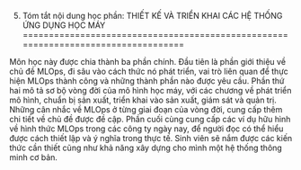 5. Tóm tắt nội dung học phần: THIẾT KẾ VÀ TRIỂN KHAI CÁC HỆ THỐNG ỨNG DỤNG HỌC MÁY
==================================================================================

Môn học này được chia thành ba phần chính. Đầu tiên là phần giới thiệu
về chủ đề MLOps, đi sâu vào cách thức nó phát triển, vai trò liên quan
để thực hiện MLOps thành công và những thành phần nào được yêu cầu. Phần
thứ hai mô tả sơ bộ vòng đời của mô hình học máy, với các chương về phát
triển mô hình, chuẩn bị sản xuất, triển khai vào sản xuất, giám sát và
quản trị. Những cân nhắc về MLOps ở từng giai đoạn của vòng đời, cung
cấp thêm chi tiết về chủ đề được đề cập. Phần cuối cùng cung cấp các ví
dụ hữu hình về hình thức MLOps trong các công ty ngày nay, để người đọc
có thể hiểu được cách thiết lập và ý nghĩa trong thực tế. Sinh viên sẽ
nắm được các kiến thức cần thiết cũng như khả năng xây dựng cho mình một
hệ thống thông minh cơ bản.

